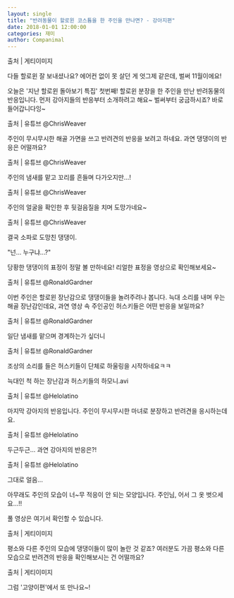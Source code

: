 ```yaml
---
layout: single
title: "반려동물이 할로윈 코스튬을 한 주인을 만나면? - 강아지편"
date: 2018-01-01 12:00:00
categories: 재미
author: Companimal
---
```


출처 | 게티이미지

다들 할로윈 잘 보내셨나요? 에어컨 없이 못 살던 게 엇그제 같은데, 벌써 11월이에요!

오늘은 '지난 할로윈 돌아보기 특집' 첫번째! 할로윈 분장을 한 주인을 만난 반려동물의 반응입니다. 먼저 강아지들의 반응부터 소개하려고 해요~ 벌써부터 궁금하시죠? 바로 들어갑니다잉~

출처 | 유튜브 @ChrisWeaver

주인이 무시무시한 해골 가면을 쓰고 반려견의 반응을 보려고 하네요. 과연 댕댕이의 반응은 어떨까요?

출처 | 유튜브 @ChrisWeaver

주인의 냄새를 맡고 꼬리를 흔들며 다가오지만...!

출처 | 유튜브 @ChrisWeaver

주인의 얼굴을 확인한 후 뒷걸음질을 치며 도망가네요~

출처 | 유튜브 @ChrisWeaver

결국 소파로 도망친 댕댕이.

"넌... 누구냐...?"

당황한 댕댕이의 표정이 정말 볼 만하네요! 리얼한 표정을 영상으로 확인해보세요~

출처 | 유튜브 @RonaldGardner

이번 주인은 할로윈 장난감으로 댕댕이들을 놀려주려나 봅니다. 늑대 소리를 내며 우는 해골 장난감인데요, 과연 영상 속 주인공인 허스키들은 어떤 반응을 보일까요?

출처 | 유튜브 @RonaldGardner

일단 냄새를 맡으며 경계하는가 싶더니

출처 | 유튜브 @RonaldGardner

조상의 소리를 들은 허스키들이 단체로 하울링을 시작하네요ㅋㅋ

늑대인 척 하는 장난감과 허스키들의 하모니.avi

출처 | 유튜브 @Helolatino

마지막 강아지의 반응입니다. 주인이 무시무시한 마녀로 분장하고 반려견을 응시하는데요.

출처 | 유튜브 @Helolatino

두근두근... 과연 강아지의 반응은?!

출처 | 유튜브 @Helolatino

그대로 얼음...

아무래도 주인의 모습이 너~무 적응이 안 되는 모양입니다. 주인님, 어서 그 옷 벗으세요...!!

풀 영상은 여기서 확인할 수 있습니다.

출처 | 게티이미지

평소와 다른 주인의 모습에 댕댕이들이 많이 놀란 것 같죠? 여러분도 가끔 평소와 다른 모습으로 반려견의 반응을 확인해보시는 건 어떨까요?

출처 | 게티이미지

그럼 '고양이편'에서 또 만나요~!
